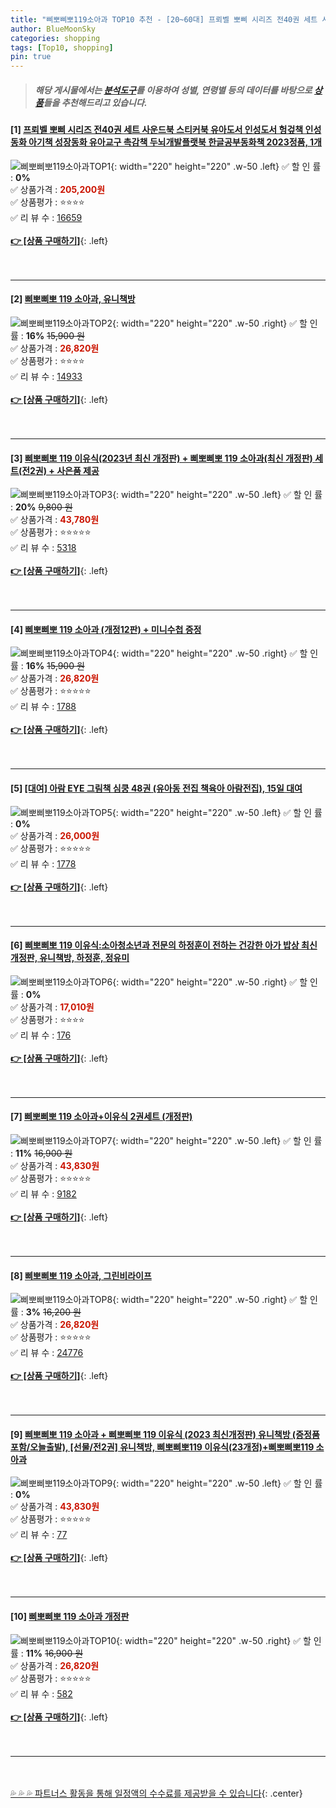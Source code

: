 ```yaml
---
title: "삐뽀삐뽀119소아과 TOP10 추천 - [20~60대] 프뢰벨 뽀삐 시리즈 전40권 세트 사운드북 스티커북 유아도서 인성도서 헝겊책 인성동화 아기책 성장동화 유아교구 촉감책 두뇌개"
author: BlueMoonSky
categories: shopping
tags: [Top10, shopping]
pin: true
---
```


> ##### 해당 게시물에서는 [**분석도구**](https://itemscout.io/)를 이용하여 **성별**, **연령별** 등의 데이터를 바탕으로 [**상품**](https://link.coupang.com/a/baae76)들을 추천해드리고 있습니다.

#### [1] [프뢰벨 뽀삐 시리즈 전40권 세트 사운드북 스티커북 유아도서 인성도서 헝겊책 인성동화 아기책 성장동화 유아교구 촉감책 두뇌개발플랫북 한글공부동화책 2023정품, 1개](https://link.coupang.com/re/AFFSDP?lptag=AF5964186&subid=bluemoonsky6999&pageKey=7539439586&traceid=V0-153&itemId=19815721544&vendorItemId=86917776607)
![삐뽀삐뽀119소아과TOP1](https://thumbnail6.coupangcdn.com/thumbnails/remote/230x230ex/image/vendor_inventory/e8ae/1ed0cf9914618ce0410df88e546cffcaae78e8e83caa078726a5bb60e1c6.jpg){: width="220" height="220" .w-50 .left}
✅ 할 인 률 : **0%** <br>
✅ 상품가격 : <span style="color:#cb1400"> **205,200원** </span><br>
✅ 상품평가 : ⭐⭐⭐⭐<br>
✅ 리 뷰 수 : [16659](https://link.coupang.com/re/AFFSDP?lptag=AF5964186&subid=bluemoonsky6999&pageKey=7539439586&traceid=V0-153&itemId=19815721544&vendorItemId=86917776607)<br>
<br>
[**👉  [상품 구매하기]**](https://link.coupang.com/re/AFFSDP?lptag=AF5964186&subid=bluemoonsky6999&pageKey=7539439586&traceid=V0-153&itemId=19815721544&vendorItemId=86917776607){: .left}
<br>
<br>
<br>

***

#### [2] [삐뽀삐뽀 119 소아과, 유니책방](https://link.coupang.com/re/AFFSDP?lptag=AF5964186&subid=bluemoonsky6999&pageKey=5454151&traceid=V0-153&itemId=24728659&vendorItemId=3039219942)
![삐뽀삐뽀119소아과TOP2](https://thumbnail10.coupangcdn.com/thumbnails/remote/230x230ex/image/vendor_inventory/5efa/0721100266328ab88a99b77e108914568fb063cfcb0f44d2c2afff9b77e5.jpg){: width="220" height="220" .w-50 .right}
✅ 할 인 률 : **16%** ~~<del class="base-price"> 15,900  </del>원~~<br>
✅ 상품가격 : <span style="color:#cb1400"> **26,820원** </span><br>
✅ 상품평가 : ⭐⭐⭐⭐<br>
✅ 리 뷰 수 : [14933](https://link.coupang.com/re/AFFSDP?lptag=AF5964186&subid=bluemoonsky6999&pageKey=5454151&traceid=V0-153&itemId=24728659&vendorItemId=3039219942)<br>
<br>
[**👉  [상품 구매하기]**](https://link.coupang.com/re/AFFSDP?lptag=AF5964186&subid=bluemoonsky6999&pageKey=5454151&traceid=V0-153&itemId=24728659&vendorItemId=3039219942){: .left}
<br>
<br>
<br>

***

#### [3] [삐뽀삐뽀 119 이유식(2023년 최신 개정판) + 삐뽀삐뽀 119 소아과(최신 개정판) 세트(전2권) + 사은품 제공](https://link.coupang.com/re/AFFSDP?lptag=AF5964186&subid=bluemoonsky6999&pageKey=7198700023&traceid=V0-153&itemId=18191203887&vendorItemId=82433197144)
![삐뽀삐뽀119소아과TOP3](https://thumbnail9.coupangcdn.com/thumbnails/remote/230x230ex/image/vendor_inventory/da6e/03c7ce950e08a578124ba381dca9c25975359aedc1ead7a59fe912738188.jpg){: width="220" height="220" .w-50 .left}
✅ 할 인 률 : **20%** ~~<del class="base-price"> 9,800  </del>원~~<br>
✅ 상품가격 : <span style="color:#cb1400"> **43,780원** </span><br>
✅ 상품평가 : ⭐⭐⭐⭐⭐<br>
✅ 리 뷰 수 : [5318](https://link.coupang.com/re/AFFSDP?lptag=AF5964186&subid=bluemoonsky6999&pageKey=7198700023&traceid=V0-153&itemId=18191203887&vendorItemId=82433197144)<br>
<br>
[**👉  [상품 구매하기]**](https://link.coupang.com/re/AFFSDP?lptag=AF5964186&subid=bluemoonsky6999&pageKey=7198700023&traceid=V0-153&itemId=18191203887&vendorItemId=82433197144){: .left}
<br>
<br>
<br>

***

#### [4] [삐뽀삐뽀 119 소아과 (개정12판) + 미니수첩 증정](https://link.coupang.com/re/AFFSDP?lptag=AF5964186&subid=bluemoonsky6999&pageKey=1662312867&traceid=V0-153&itemId=2832244958&vendorItemId=81915847154)
![삐뽀삐뽀119소아과TOP4](https://thumbnail7.coupangcdn.com/thumbnails/remote/230x230ex/image/vendor_inventory/9f34/11d48398edbfe91fbdeec8215f62d63fcc0e16ddde9a9f85a469f9815a76.jpg){: width="220" height="220" .w-50 .right}
✅ 할 인 률 : **16%** ~~<del class="base-price"> 15,900  </del>원~~<br>
✅ 상품가격 : <span style="color:#cb1400"> **26,820원** </span><br>
✅ 상품평가 : ⭐⭐⭐⭐⭐<br>
✅ 리 뷰 수 : [1788](https://link.coupang.com/re/AFFSDP?lptag=AF5964186&subid=bluemoonsky6999&pageKey=1662312867&traceid=V0-153&itemId=2832244958&vendorItemId=81915847154)<br>
<br>
[**👉  [상품 구매하기]**](https://link.coupang.com/re/AFFSDP?lptag=AF5964186&subid=bluemoonsky6999&pageKey=1662312867&traceid=V0-153&itemId=2832244958&vendorItemId=81915847154){: .left}
<br>
<br>
<br>

***

#### [5] [[대여] 아람 EYE 그림책 심쿵 48권 (유아동 전집 책육아 아람전집), 15일 대여](https://link.coupang.com/re/AFFSDP?lptag=AF5964186&subid=bluemoonsky6999&pageKey=7320177631&traceid=V0-153&itemId=18773077660&vendorItemId=85904652186)
![삐뽀삐뽀119소아과TOP5](https://thumbnail9.coupangcdn.com/thumbnails/remote/230x230ex/image/vendor_inventory/2106/69372ae41cf6d2323fb1387d312481e281f8238aa0ccdba39397acccb80c.png){: width="220" height="220" .w-50 .left}
✅ 할 인 률 : **0%** <br>
✅ 상품가격 : <span style="color:#cb1400"> **26,000원** </span><br>
✅ 상품평가 : ⭐⭐⭐⭐⭐<br>
✅ 리 뷰 수 : [1778](https://link.coupang.com/re/AFFSDP?lptag=AF5964186&subid=bluemoonsky6999&pageKey=7320177631&traceid=V0-153&itemId=18773077660&vendorItemId=85904652186)<br>
<br>
[**👉  [상품 구매하기]**](https://link.coupang.com/re/AFFSDP?lptag=AF5964186&subid=bluemoonsky6999&pageKey=7320177631&traceid=V0-153&itemId=18773077660&vendorItemId=85904652186){: .left}
<br>
<br>
<br>

***

#### [6] [삐뽀삐뽀 119 이유식:소아청소년과 전문의 하정훈이 전하는 건강한 아가 밥상 최신 개정판, 유니책방, 하정훈, 정유미](https://link.coupang.com/re/AFFSDP?lptag=AF5964186&subid=bluemoonsky6999&pageKey=52271057&traceid=V0-153&itemId=184676702&vendorItemId=3439499439)
![삐뽀삐뽀119소아과TOP6](https://thumbnail8.coupangcdn.com/thumbnails/remote/230x230ex/image/retail/images/10248713511691510-d27fc41b-9015-460b-8d6a-7ff48ddbcf63.jpg){: width="220" height="220" .w-50 .right}
✅ 할 인 률 : **0%** <br>
✅ 상품가격 : <span style="color:#cb1400"> **17,010원** </span><br>
✅ 상품평가 : ⭐⭐⭐⭐<br>
✅ 리 뷰 수 : [176](https://link.coupang.com/re/AFFSDP?lptag=AF5964186&subid=bluemoonsky6999&pageKey=52271057&traceid=V0-153&itemId=184676702&vendorItemId=3439499439)<br>
<br>
[**👉  [상품 구매하기]**](https://link.coupang.com/re/AFFSDP?lptag=AF5964186&subid=bluemoonsky6999&pageKey=52271057&traceid=V0-153&itemId=184676702&vendorItemId=3439499439){: .left}
<br>
<br>
<br>

***

#### [7] [삐뽀삐뽀 119 소아과+이유식 2권세트 (개정판)](https://link.coupang.com/re/AFFSDP?lptag=AF5964186&subid=bluemoonsky6999&pageKey=7623802586&traceid=V0-153&itemId=20218508983&vendorItemId=87308128561)
![삐뽀삐뽀119소아과TOP7](https://thumbnail6.coupangcdn.com/thumbnails/remote/230x230ex/image/vendor_inventory/2c51/b9271cae9b7f9babace31509e6d01165336e91af39a2ea20b636821cb489.jpg){: width="220" height="220" .w-50 .left}
✅ 할 인 률 : **11%** ~~<del class="base-price"> 16,900  </del>원~~<br>
✅ 상품가격 : <span style="color:#cb1400"> **43,830원** </span><br>
✅ 상품평가 : ⭐⭐⭐⭐⭐<br>
✅ 리 뷰 수 : [9182](https://link.coupang.com/re/AFFSDP?lptag=AF5964186&subid=bluemoonsky6999&pageKey=7623802586&traceid=V0-153&itemId=20218508983&vendorItemId=87308128561)<br>
<br>
[**👉  [상품 구매하기]**](https://link.coupang.com/re/AFFSDP?lptag=AF5964186&subid=bluemoonsky6999&pageKey=7623802586&traceid=V0-153&itemId=20218508983&vendorItemId=87308128561){: .left}
<br>
<br>
<br>

***

#### [8] [삐뽀삐뽀 119 소아과, 그린비라이프](https://link.coupang.com/re/AFFSDP?lptag=AF5964186&subid=bluemoonsky6999&pageKey=9513368&traceid=V0-153&itemId=41822325&vendorItemId=3017713196)
![삐뽀삐뽀119소아과TOP8](https://thumbnail8.coupangcdn.com/thumbnails/remote/230x230ex/image/vendor_inventory/images/2016/03/31/14/2/a0d95c6d-71bd-493d-a009-f7cc5ce5a0ae.jpg){: width="220" height="220" .w-50 .right}
✅ 할 인 률 : **3%** ~~<del class="base-price"> 16,200  </del>원~~<br>
✅ 상품가격 : <span style="color:#cb1400"> **26,820원** </span><br>
✅ 상품평가 : ⭐⭐⭐⭐⭐<br>
✅ 리 뷰 수 : [24776](https://link.coupang.com/re/AFFSDP?lptag=AF5964186&subid=bluemoonsky6999&pageKey=9513368&traceid=V0-153&itemId=41822325&vendorItemId=3017713196)<br>
<br>
[**👉  [상품 구매하기]**](https://link.coupang.com/re/AFFSDP?lptag=AF5964186&subid=bluemoonsky6999&pageKey=9513368&traceid=V0-153&itemId=41822325&vendorItemId=3017713196){: .left}
<br>
<br>
<br>

***

#### [9] [삐뽀삐뽀 119 소아과 + 삐뽀삐뽀 119 이유식 (2023 최신개정판) 유니책방 (증정품포함/오늘출발), [선물/전2권] 유니책방, 삐뽀삐뽀119 이유식(23개정)+삐뽀삐뽀119 소아과](https://link.coupang.com/re/AFFSDP?lptag=AF5964186&subid=bluemoonsky6999&pageKey=7572667572&traceid=V0-153&itemId=19974380251&vendorItemId=86623231442)
![삐뽀삐뽀119소아과TOP9](https://thumbnail6.coupangcdn.com/thumbnails/remote/230x230ex/image/vendor_inventory/2e48/6640c2ee616246d1e246f80a14cc80f313ec05bf3c8c02bd5cd589ab41f9.png){: width="220" height="220" .w-50 .left}
✅ 할 인 률 : **0%** <br>
✅ 상품가격 : <span style="color:#cb1400"> **43,830원** </span><br>
✅ 상품평가 : ⭐⭐⭐⭐⭐<br>
✅ 리 뷰 수 : [77](https://link.coupang.com/re/AFFSDP?lptag=AF5964186&subid=bluemoonsky6999&pageKey=7572667572&traceid=V0-153&itemId=19974380251&vendorItemId=86623231442)<br>
<br>
[**👉  [상품 구매하기]**](https://link.coupang.com/re/AFFSDP?lptag=AF5964186&subid=bluemoonsky6999&pageKey=7572667572&traceid=V0-153&itemId=19974380251&vendorItemId=86623231442){: .left}
<br>
<br>
<br>

***

#### [10] [삐뽀삐뽀 119 소아과 개정판](https://link.coupang.com/re/AFFSDP?lptag=AF5964186&subid=bluemoonsky6999&pageKey=4742946603&traceid=V0-153&itemId=6029239008&vendorItemId=76500025242)
![삐뽀삐뽀119소아과TOP10](https://thumbnail10.coupangcdn.com/thumbnails/remote/230x230ex/image/vendor_inventory/622a/a752365673349579ca5a0286c6fa02c817a36238fd36786702a413dca99d.jpg){: width="220" height="220" .w-50 .right}
✅ 할 인 률 : **11%** ~~<del class="base-price"> 16,900  </del>원~~<br>
✅ 상품가격 : <span style="color:#cb1400"> **26,820원** </span><br>
✅ 상품평가 : ⭐⭐⭐⭐⭐<br>
✅ 리 뷰 수 : [582](https://link.coupang.com/re/AFFSDP?lptag=AF5964186&subid=bluemoonsky6999&pageKey=4742946603&traceid=V0-153&itemId=6029239008&vendorItemId=76500025242)<br>
<br>
[**👉  [상품 구매하기]**](https://link.coupang.com/re/AFFSDP?lptag=AF5964186&subid=bluemoonsky6999&pageKey=4742946603&traceid=V0-153&itemId=6029239008&vendorItemId=76500025242){: .left}
<br>
<br>
<br>

***
<br><br>[💦 💦 💦 파트너스 활동을 통해 일정액의 수수료를 제공받을 수 있습니다](https://link.coupang.com/a/baae76){: .center}